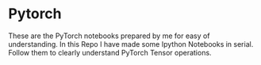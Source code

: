 # Pytorch
These are the PyTorch notebooks prepared by me for easy of understanding.
In this Repo I have made some Ipython Notebooks in serial. Follow them to clearly understand PyTorch Tensor operations. 
